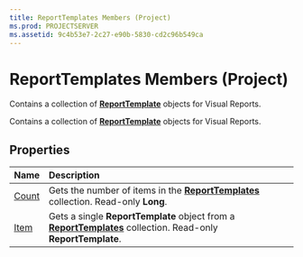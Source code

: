 ```yaml
---
title: ReportTemplates Members (Project)
ms.prod: PROJECTSERVER
ms.assetid: 9c4b53e7-2c27-e90b-5830-cd2c96b549ca
---
```



# ReportTemplates Members (Project)
 Contains a collection of **[ReportTemplate](reporttemplate-object-project.md)** objects for Visual Reports.

 Contains a collection of **[ReportTemplate](reporttemplate-object-project.md)** objects for Visual Reports.


## Properties



|**Name**|**Description**|
|:-----|:-----|
|[Count](reporttemplates-count-property-project.md)|Gets the number of items in the  **[ReportTemplates](reporttemplates-object-project.md)** collection. Read-only **Long**.|
|[Item](reporttemplates-item-property-project.md)|Gets a single  **ReportTemplate** object from a **[ReportTemplates](reporttemplates-object-project.md)** collection. Read-only **ReportTemplate**.|

